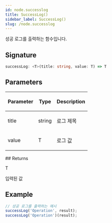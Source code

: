 ```yaml
---
id: node.successlog
title: SuccessLog()
sidebar_label: SuccessLog()
slug: /node.successlog
---
```






성공 로그를 출력하는 함수입니다.

## Signature

```typescript
successLog: <T>(title: string, value: T) => T
```

## Parameters

<table><thead><tr><th>

Parameter


</th><th>

Type


</th><th>

Description


</th></tr></thead>
<tbody><tr><td>

title


</td><td>

string


</td><td>

로그 제목


</td></tr>
<tr><td>

value


</td><td>

T


</td><td>

로그 값


</td></tr>
</tbody></table>
## Returns

T

입력된 값

## Example


```typescript
// 성공 로그를 출력하는 예시
successLog('Operation', result);
successLog('Operation')(result);
```

